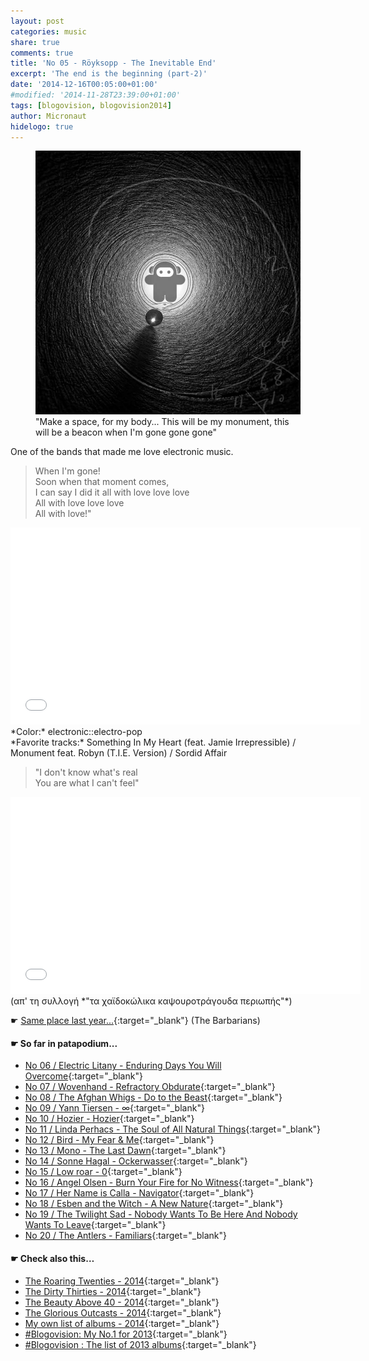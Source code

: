 ```yaml
---
layout: post
categories: music
share: true
comments: true
title: 'No 05 - Röyksopp - The Inevitable End'
excerpt: 'The end is the beginning (part-2)'
date: '2014-12-16T00:05:00+01:00'
#modified: '2014-11-28T23:39:00+01:00'
tags: [blogovision, blogovision2014]
author: Micronaut
hidelogo: true
---
```

<figure>
	<a href="/images/posts/blogovision/time.jpg"><img src="/images/posts/blogovision/time.jpg" alt="time-Image" class="center"/></a>
    <figcaption>"Make a space, for my body... This will be my monument, this will be a beacon when I'm gone gone gone"</figcaption>
</figure>

One of the bands that made me love electronic music.

> When I'm gone!<br/>
> Soon when that moment comes,<br/>
> I can say I did it all with love love love<br/>
> All with love love love<br/>
> All with love!"<br/>

<iframe width="560" height="315" src="//www.youtube.com/embed/Zo6UnKr6Bwg" frameborder="0" allowfullscreen>&nbsp;</iframe>
*Color:* electronic::electro-pop<br/>
*Favorite tracks:* Something In My Heart (feat. Jamie Irrepressible)	/ Monument feat. Robyn (T.I.E. Version) / Sordid Affair

> "I don't know what's real<br/>
> You are what I can't feel"<br/>

<iframe width="560" height="315" src="//www.youtube.com/embed/0_aFSNB8E5Y" frameborder="0" allowfullscreen>&nbsp;</iframe>
(απ' τη συλλογή *"τα χαϊδοκώλικα καψουροτράγουδα περιωπής"*)

&#x261B; [Same place last year...](http://themicronaut.tumblr.com/post/70227687177/blogovision2013-no05){:target="_blank"} (The Barbarians)

#### &#x261B; So far in patapodium...
* [No 06 / Electric Litany - Enduring Days You Will Overcome](/blog/blogovision2014-no06/){:target="_blank"}
* [No 07 / Wovenhand - Refractory Obdurate](/blog/blogovision2014-no07/){:target="_blank"}
* [No 08 / The Afghan Whigs - Do to the Beast](/blog/blogovision2014-no08/){:target="_blank"}
* [No 09 / Yann Tiersen - ∞](/blog/blogovision2014-no09/){:target="_blank"}
* [No 10 / Hozier - Hozier](/blog/blogovision2014-no10/){:target="_blank"}
* [No 11 / Linda Perhacs - The Soul of All Natural Things](/blog/blogovision2014-no11/){:target="_blank"}
* [No 12 / Bird - My Fear & Me](/blog/blogovision2014-no12/){:target="_blank"}
* [No 13 / Mono - The Last Dawn](/blog/blogovision2014-no13/){:target="_blank"}
* [No 14 / Sonne Hagal - Ockerwasser](/blog/blogovision2014-no14/){:target="_blank"}
* [No 15 / Low roar - 0](/blog/blogovision2014-no15/){:target="_blank"}
* [No 16 / Angel Olsen - Burn Your Fire for No Witness](/blog/blogovision2014-no16/){:target="_blank"}
* [No 17 / Her Name is Calla - Navigator](/blog/blogovision2014-no17/){:target="_blank"}
* [No 18 / Esben and the Witch - A New Nature](/blog/blogovision2014-no18/){:target="_blank"}
* [No 19 / The Twilight Sad - Nobody Wants To Be Here And Nobody Wants To Leave](/blog/blogovision2014-no19/){:target="_blank"}
* [No 20 / The Antlers - Familiars](/blog/blogovision2014-no20/){:target="_blank"}

#### &#x261B; Check also this…
* [The Roaring Twenties - 2014](/blog/blogovision2014-the-roaring-twenties/){:target="_blank"}
* [The Dirty Thirties - 2014](/blog/blogovision2014-the-dirty-thirties/){:target="_blank"}
* [The Beauty Above 40 - 2014](/blog/blogovision2014-the-beauty-above-40/){:target="_blank"}
* [The Glorious Outcasts - 2014](/blog/blogovision2014-the-glorious-outcasts-2014/){:target="_blank"}
* [My own list of albums - 2014](/blog/complete-list-2014/){:target="_blank"}
* [#Blogovision: My No.1 for 2013](/blog/blogovision2013-no01/){:target="_blank"}
* [#Blogovision : The list of 2013 albums](/blog/blogovision-my-own-list-of-2013-nominees-albums/){:target="_blank"}